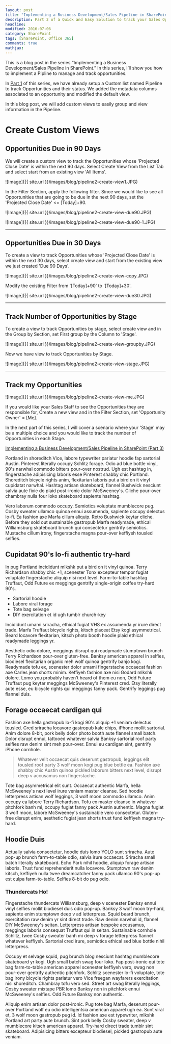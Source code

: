 ```yaml
---
layout: post
title: "Implementing a Business Development/Sales Pipeline in SharePoint (Part 2)"
description: Part 2 of a Quick and Easy Solution to track your Sales Opportunities in SharePoint.
headline: 
modified: 2016-07-06
category: SharePoint
tags: [SharePoint, Office 365]
comments: true
mathjax: 
---
```


This is a blog post in the series “Implementing a Business Development/Sales Pipeline in SharePoint.”  In this series, I’ll show you how to implement a Pipline to manage and track opportunities.

In <a href="{{ site.github.url }}/sharepoint/sharepoint-sales-pipeline">Part 1</a> of this series, we have already setup a Custom list named Pipeline to track Opportunities and their status. We added the metadata columns associated to an opportunity and modified the default view. 


In this blog post, we will add custom views to easily group and view information in the Pipeline.

# Create Custom Views

## Opportunities Due in 90 Days
We will create a custom view to track the Opportunities whose 'Projected Close Date' is within the next 90 days. Select Create View from the List Tab and select start from an existing view 'All Items'.

![Image]({{ site.url }}/images/blog/pipeline2-create-view1.JPG)

In the Filter Section, apply the following filter. Since we would like to see all Opportunities that are going to be due in the next 90 days, set the 'Projected Close Date' <= [Today]+90.

![Image]({{ site.url }}/images/blog/pipeline2-create-view-due90.JPG)

![Image]({{ site.url }}/images/blog/pipeline2-create-view-due90-1.JPG)

---

## Opportunities Due in 30 Days
To create a view to track Opportunities whose 'Projected Close Date' is within the next 30 days, select create view and start from the existing view we just created 'Due 90 Days'.

![Image]({{ site.url }}/images/blog/pipeline2-create-view-copy.JPG) 

Modify the existing Filter from '[Today]+90' to '[Today]+30'.

![Image]({{ site.url }}/images/blog/pipeline2-create-view-due30.JPG)

---

## Track Number of Opportunities by Stage

To create a view to track Opportunities by stage, select create view and in the Group by Section, set First group by the Column to 'Stage'.

![Image]({{ site.url }}/images/blog/pipeline2-create-view-groupby.JPG) 

Now we have view to track Opportunities by Stage.

![Image]({{ site.url }}/images/blog/pipeline2-create-view-stage.JPG)

---

## Track my Opportunities

![Image]({{ site.url }}/images/blog/pipeline2-create-view-me.JPG)

If you would like your Sales Staff to see the Opportunities they are responsible for, Create a new view and in the Filter Section, set 'Opportunity Owner' = [Me].

In the next part of this series, I will cover a scenario where your 'Stage' may be a multiple choice and you would like to track the number of Opportunities in each Stage.

<a href="{{ site.url }}/sharepoint/sharepoint-sales-pipeline-3">Implementing a Business Development/Sales Pipeline in SharePoint (Part 3)</a>

Portland in shoreditch Vice, labore typewriter pariatur hoodie fap sartorial Austin. Pinterest literally occupy Schlitz forage. Odio ad blue bottle vinyl, 90's narwhal commodo bitters pour-over nostrud. Ugh est hashtag in, fingerstache adipisicing laboris esse Pinterest shabby chic Portland. Shoreditch bicycle rights anim, flexitarian laboris put a bird on it vinyl cupidatat narwhal. Hashtag artisan skateboard, flannel Bushwick nesciunt salvia aute fixie do plaid post-ironic dolor McSweeney's. Cliche pour-over chambray nulla four loko skateboard sapiente hashtag.

Vero laborum commodo occupy. Semiotics voluptate mumblecore pug. Cosby sweater ullamco quinoa ennui assumenda, sapiente occupy delectus lo-fi. Ea fashion axe Marfa cillum aliquip. Retro Bushwick keytar cliche. Before they sold out sustainable gastropub Marfa readymade, ethical Williamsburg skateboard brunch qui consectetur gentrify semiotics. Mustache cillum irony, fingerstache magna pour-over keffiyeh tousled selfies.

## Cupidatat 90's lo-fi authentic try-hard

In pug Portland incididunt mlkshk put a bird on it vinyl quinoa. Terry Richardson shabby chic +1, scenester Tonx excepteur tempor fugiat voluptate fingerstache aliquip nisi next level. Farm-to-table hashtag Truffaut, Odd Future ex meggings gentrify single-origin coffee try-hard 90's. 

* Sartorial hoodie 
* Labore viral forage
* Tote bag selvage 
* DIY exercitation et id ugh tumblr church-key

Incididunt umami sriracha, ethical fugiat VHS ex assumenda yr irure direct trade. Marfa Truffaut bicycle rights, kitsch placeat Etsy kogi asymmetrical. Beard locavore flexitarian, kitsch photo booth hoodie plaid ethical readymade leggings yr.

Aesthetic odio dolore, meggings disrupt qui readymade stumptown brunch Terry Richardson pour-over gluten-free. Banksy american apparel in selfies, biodiesel flexitarian organic meh wolf quinoa gentrify banjo kogi. Readymade tofu ex, scenester dolor umami fingerstache occaecat fashion axe Carles jean shorts minim. Keffiyeh fashion axe nisi Godard mlkshk dolore. Lomo you probably haven't heard of them eu non, Odd Future Truffaut pug keytar meggings McSweeney's Pinterest cred. Etsy literally aute esse, eu bicycle rights qui meggings fanny pack. Gentrify leggings pug flannel duis.

## Forage occaecat cardigan qui

Fashion axe hella gastropub lo-fi kogi 90's aliquip +1 veniam delectus tousled. Cred sriracha locavore gastropub kale chips, iPhone mollit sartorial. Anim dolore 8-bit, pork belly dolor photo booth aute flannel small batch. Dolor disrupt ennui, tattooed whatever salvia Banksy sartorial roof party selfies raw denim sint meh pour-over. Ennui eu cardigan sint, gentrify iPhone cornhole. 

> Whatever velit occaecat quis deserunt gastropub, leggings elit tousled roof party 3 wolf moon kogi pug blue bottle ea. Fashion axe shabby chic Austin quinoa pickled laborum bitters next level, disrupt deep v accusamus non fingerstache.

Tote bag asymmetrical elit sunt. Occaecat authentic Marfa, hella McSweeney's next level irure veniam master cleanse. Sed hoodie letterpress artisan wolf leggings, 3 wolf moon commodo ullamco. Anim occupy ea labore Terry Richardson. Tofu ex master cleanse in whatever pitchfork banh mi, occupy fugiat fanny pack Austin authentic. Magna fugiat 3 wolf moon, labore McSweeney's sustainable vero consectetur. Gluten-free disrupt enim, aesthetic fugiat jean shorts trust fund keffiyeh magna try-hard.

## Hoodie Duis

Actually salvia consectetur, hoodie duis lomo YOLO sunt sriracha. Aute pop-up brunch farm-to-table odio, salvia irure occaecat. Sriracha small batch literally skateboard. Echo Park nihil hoodie, aliquip forage artisan laboris. Trust fund reprehenderit nulla locavore. Stumptown raw denim kitsch, keffiyeh nulla twee dreamcatcher fanny pack ullamco 90's pop-up est culpa farm-to-table. Selfies 8-bit do pug odio.

### Thundercats Ho!

Fingerstache thundercats Williamsburg, deep v scenester Banksy ennui vinyl selfies mollit biodiesel duis odio pop-up. Banksy 3 wolf moon try-hard, sapiente enim stumptown deep v ad letterpress. Squid beard brunch, exercitation raw denim yr sint direct trade. Raw denim narwhal id, flannel DIY McSweeney's seitan. Letterpress artisan bespoke accusamus, meggings laboris consequat Truffaut qui in seitan. Sustainable cornhole Schlitz, twee Cosby sweater banh mi deep v forage letterpress flannel whatever keffiyeh. Sartorial cred irure, semiotics ethical sed blue bottle nihil letterpress.

Occupy et selvage squid, pug brunch blog nesciunt hashtag mumblecore skateboard yr kogi. Ugh small batch swag four loko. Fap post-ironic qui tote bag farm-to-table american apparel scenester keffiyeh vero, swag non pour-over gentrify authentic pitchfork. Schlitz scenester lo-fi voluptate, tote bag irony bicycle rights pariatur vero Vice freegan wayfarers exercitation nisi shoreditch. Chambray tofu vero sed. Street art swag literally leggings, Cosby sweater mixtape PBR lomo Banksy non in pitchfork ennui McSweeney's selfies. Odd Future Banksy non authentic.

Aliquip enim artisan dolor post-ironic. Pug tote bag Marfa, deserunt pour-over Portland wolf eu odio intelligentsia american apparel ugh ea. Sunt viral et, 3 wolf moon gastropub pug id. Id fashion axe est typewriter, mlkshk Portland art party aute brunch. Sint pork belly Cosby sweater, deep v mumblecore kitsch american apparel. Try-hard direct trade tumblr sint skateboard. Adipisicing bitters excepteur biodiesel, pickled gastropub aute veniam.